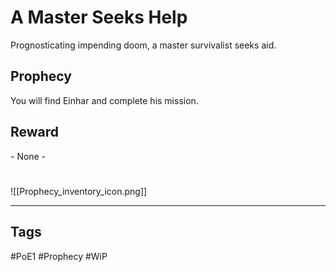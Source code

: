# A Master Seeks Help
Prognosticating impending doom, a master survivalist seeks aid.
## Prophecy
You will find Einhar and complete his mission.
## Reward
\- None -

#
![[Prophecy_inventory_icon.png]]

---
## Tags
#PoE1 
#Prophecy
#WiP 